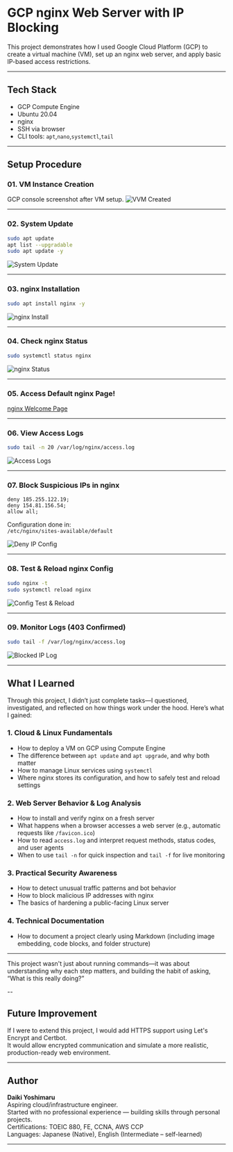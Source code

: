 # GCP nginx Web Server with IP Blocking

This project demonstrates how I used Google Cloud Platform (GCP) to create a virtual machine (VM), set up an nginx web server, and apply basic IP-based access restrictions.

---

## Tech Stack

- GCP Compute Engine
- Ubuntu 20.04
- nginx
- SSH via browser
- CLI tools: `apt`,`nano`,`systemctl`,`tail`

---

## Setup Procedure

### 01. VM Instance Creation
GCP console screenshot after VM setup.
![VVM Created](./screenshots/01_instance_created.png)

---

### 02. System Update
```bash
sudo apt update
apt list --upgradable
sudo apt update -y
```
![System Update](./screenshots/02_system_update.png)

---

### 03. nginx Installation
```bash
sudo apt install nginx -y
```
![nginx Install](./screenshots/03_nginx_install.png)

---

### 04. Check nginx Status
```bash
sudo systemctl status nginx
```
![nginx Status](./screenshots/04_nginx_status.png)

---

### 05. Access Default nginx Page!
[nginx Welcome Page](./screenshots/05_nginx_accessed.png)

---

### 06. View Access Logs
```bash
sudo tail -n 20 /var/log/nginx/access.log
```
![Access Logs](./screenshots/06_access_log_view.png)

---

### 07. Block Suspicious IPs in nginx
```nginx
deny 185.255.122.19;
deny 154.81.156.54;
allow all;
```
Configuration done in:  
`/etc/nginx/sites-available/default`

![Deny IP Config](./screenshots/07_deny_ip_config.png)

---

### 08. Test & Reload nginx Config
```bash
sudo nginx -t
sudo systemctl reload nginx
```
![Config Test & Reload](./screenshots/08_config_test_fixed.png)

---

### 09. Monitor Logs (403 Confirmed)
```bash
sudo tail -f /var/log/nginx/access.log
```
![Blocked IP Log](./screenshots/09_tail_access_log.png)

---

## What I Learned

Through this project, I didn’t just complete tasks—I questioned, investigated, and reflected on how things work under the hood. Here’s what I gained:

### 1. Cloud & Linux Fundamentals
- How to deploy a VM on GCP using Compute Engine
- The difference between `apt update` and `apt upgrade`, and why both matter
- How to manage Linux services using `systemctl`
- Where nginx stores its configuration, and how to safely test and reload settings

### 2. Web Server Behavior & Log Analysis
- How to install and verify nginx on a fresh server
- What happens when a browser accesses a web server (e.g., automatic requests like `/favicon.ico`)
- How to read `access.log` and interpret request methods, status codes, and user agents
- When to use `tail -n` for quick inspection and `tail -f` for live monitoring

### 3. Practical Security Awareness
- How to detect unusual traffic patterns and bot behavior
- How to block malicious IP addresses with nginx
- The basics of hardening a public-facing Linux server

### 4. Technical Documentation
- How to document a project clearly using Markdown (including image embedding, code blocks, and folder structure)

---

This project wasn't just about running commands—it was about understanding why each step matters, and building the habit of asking, “What is this really doing?”

--

## Future Improvement

If I were to extend this project, I would add HTTPS support using Let's Encrypt and Certbot.  
It would allow encrypted communication and simulate a more realistic, production-ready web environment.

---

## Author

**Daiki Yoshimaru**  
Aspiring cloud/infrastructure engineer.  
Started with no professional experience — building skills through personal projects.  
Certifications: TOEIC 880, FE, CCNA, AWS CCP  
Languages: Japanese (Native), English (Intermediate – self-learned)

---

